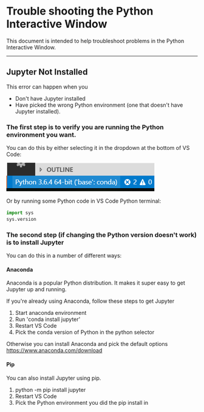 # Trouble shooting the Python Interactive Window

This document is intended to help troubleshoot problems in the Python Interactive Window.

---
## Jupyter Not Installed
This error can happen when you 

* Don't have Jupyter installed
* Have picked the wrong Python environment (one that doesn't have Jupyter installed).

### The first step is to verify you are running the Python environment you want. 

You can do this by either selecting it in the dropdown at the bottom of VS Code:

![selector](resources/PythonSelector.png)

Or by running some Python code in VS Code Python terminal:
```python
import sys
sys.version
```

### The second step (if changing the Python version doesn't work) is to install Jupyter

You can do this in a number of different ways:

#### Anaconda

Anaconda is a popular Python distribution. It makes it super easy to get Jupyter up and running. 

If you're already using Anaconda, follow these steps to get Jupyter
1. Start anaconda environment
1. Run 'conda install jupyter'
1. Restart VS Code
1. Pick the conda version of Python in the python selector

Otherwise you can install Anaconda and pick the default options
https://www.anaconda.com/download


#### Pip

You can also install Jupyter using pip. 

1. python -m pip install jupyter
1. Restart VS Code
1. Pick the Python environment you did the pip install in
